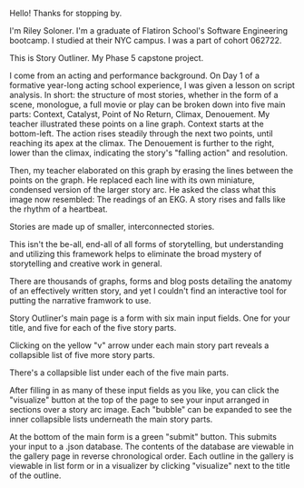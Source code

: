 Hello! Thanks for stopping by.

I'm Riley Soloner. I'm a graduate of Flatiron School's Software Engineering bootcamp. I studied at their NYC campus. I was a part of cohort 062722.

This is Story Outliner. My Phase 5 capstone project.

I come from an acting and performance background. On Day 1 of a formative year-long acting school experience, I was given a lesson on script analysis.
In short: the structure of most stories, whether in the form of a scene, monologue, a full movie or play can be broken down into five main parts: 
Context, Catalyst, Point of No Return, Climax, Denouement. My teacher illustrated these points on a line graph. Context starts at the bottom-left. The action rises
steadily through the next two points, until reaching its apex at the climax. The Denouement is further to the right, lower than the climax, indicating the story's "falling action"
and resolution.

Then, my teacher elaborated on this graph by erasing the lines between the points on the graph. He replaced each line with its own miniature, condensed version of 
the larger story arc. He asked the class what this image now resembled: The readings of an EKG. A story rises and falls like the rhythm of a heartbeat.

Stories are made up of smaller, interconnected stories.

This isn't the be-all, end-all of all forms of storytelling, but understanding and utilizing
this framework helps to eliminate the broad mystery of storytelling and creative work in general.

There are thousands of graphs, forms and blog posts detailing the anatomy of an effectively written story, and yet I couldn't find an interactive tool
for putting the narrative framwork to use.

Story Outliner's main page is a form with six main input fields. One for your title, and five for each of the five story parts.

Clicking on the yellow "v" arrow under each main story part reveals a collapsible list of five more story parts.

There's a collapsible list under each of the five main parts.

After filling in as many of these input fields as you like, you can click the "visualize" button at the top of the page to see your input arranged in sections
over a story arc image. Each "bubble" can be expanded to see the inner collapsible lists underneath the main story parts.

At the bottom of the main form is a green "submit" button. This submits your input to a .json database. The contents of the database are viewable in the gallery page
in reverse chronological order. Each outline in the gallery is viewable in list form or in a visualizer by clicking "visualize" next to the title of the outline.